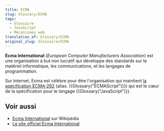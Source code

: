 ```yaml
---
title: ECMA
slug: Glossary/ECMA
tags:
  - Glossaire
  - JavaScript
  - Mécanismes web
translation_of: Glossary/ECMA
original_slug: Glossaire/ECMA
---
```

**Ecma International** (_European Computer Manufacturers Association_) est une organisation à but non lucratif qui développe des standards sur le matériel informatique, les communications, et les langages de programmation.

Sur internet, Ecma est célèbre pour être l'organisation qui maintient [la spécification ECMA-262](http://www.ecma-international.org/publications/standards/Ecma-262.htm) (alias. {{Glossary("ECMAScript")}}) qui est le cœur de la spécification pour le langage {{Glossary("JavaScript")}}.

## Voir aussi

- [Ecma International](https://fr.wikipedia.org/wiki/Ecma_International) sur Wikipédia
- [Le site officiel Ecma International](http://www.ecma-international.org/)

